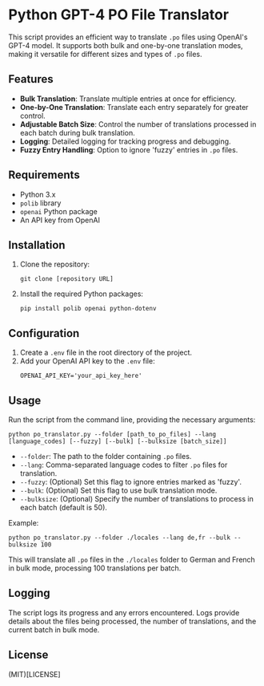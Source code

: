 # Python GPT-4 PO File Translator

This script provides an efficient way to translate `.po` files using OpenAI's GPT-4 model. It supports both bulk and one-by-one translation modes, making it versatile for different sizes and types of `.po` files.

## Features

- **Bulk Translation**: Translate multiple entries at once for efficiency.
- **One-by-One Translation**: Translate each entry separately for greater control.
- **Adjustable Batch Size**: Control the number of translations processed in each batch during bulk translation.
- **Logging**: Detailed logging for tracking progress and debugging.
- **Fuzzy Entry Handling**: Option to ignore 'fuzzy' entries in `.po` files.

## Requirements

- Python 3.x
- `polib` library
- `openai` Python package
- An API key from OpenAI

## Installation

1. Clone the repository:
   ```
   git clone [repository URL]
   ```
2. Install the required Python packages:
   ```
   pip install polib openai python-dotenv
   ```

## Configuration

1. Create a `.env` file in the root directory of the project.
2. Add your OpenAI API key to the `.env` file:
   ```
   OPENAI_API_KEY='your_api_key_here'
   ```

## Usage

Run the script from the command line, providing the necessary arguments:

```
python po_translator.py --folder [path_to_po_files] --lang [language_codes] [--fuzzy] [--bulk] [--bulksize [batch_size]]
```

- `--folder`: The path to the folder containing `.po` files.
- `--lang`: Comma-separated language codes to filter `.po` files for translation.
- `--fuzzy`: (Optional) Set this flag to ignore entries marked as 'fuzzy'.
- `--bulk`: (Optional) Set this flag to use bulk translation mode.
- `--bulksize`: (Optional) Specify the number of translations to process in each batch (default is 50).

Example:

```
python po_translator.py --folder ./locales --lang de,fr --bulk --bulksize 100
```

This will translate all `.po` files in the `./locales` folder to German and French in bulk mode, processing 100 translations per batch.

## Logging

The script logs its progress and any errors encountered. Logs provide details about the files being processed, the number of translations, and the current batch in bulk mode.

## License

(MIT)[LICENSE]
